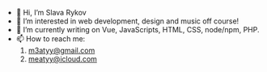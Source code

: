 - 👋 Hi, I’m Slava Rykov
- 👀 I’m interested in web development, design and music off course!
- 🌱 I’m currently writing on Vue, JavaScripts, HTML, CSS, node/npm, PHP.
- 📫 How to reach me:
  1. m3atyy@gmail.com
  2. meatyy@icloud.com

<!---
mopqpqua/mopqpqua is a ✨ special ✨ repository because its `README.md` (this file) appears on your GitHub profile.
You can click the Preview link to take a look at your changes.
--->
